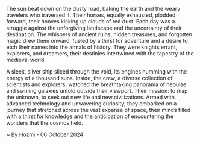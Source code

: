 
The sun beat down on the dusty road, baking the earth and the weary travelers who traversed it. Their horses, equally exhausted, plodded forward, their hooves kicking up clouds of red dust.  Each day was a struggle against the unforgiving landscape and the uncertainty of their destination.  The whispers of ancient ruins, hidden treasures, and forgotten magic drew them onward, fueled by a thirst for adventure and a desire to etch their names into the annals of history. They were knights errant, explorers, and dreamers, their destinies intertwined with the tapestry of the medieval world.

A sleek, silver ship sliced through the void, its engines humming with the energy of a thousand suns. Inside, the crew, a diverse collection of scientists and explorers, watched the breathtaking panorama of nebulae and swirling galaxies unfold outside their viewport. Their mission: to map the unknown, to seek out new life and new civilizations.  Armed with advanced technology and unwavering curiosity, they embarked on a journey that stretched across the vast expanse of space, their minds filled with a thirst for knowledge and the anticipation of encountering the wonders that the cosmos held. 

~ By Hozmi - 06 October 2024
